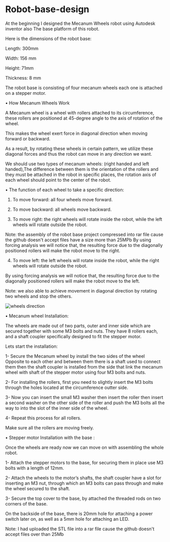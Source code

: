 # Robot-base-design
At the beginning I designed the Mecanum Wheels robot using Autodesk inventor also The base platform of this robot.

Here is the dimensions of the robot base:

Length: 300mm

Width: 156 mm

Height: 71mm

Thickness: 8 mm

The robot base is consisting of four mecanum wheels each one is attached on a stepper motor.

•	How Mecanum Wheels Work

A Mecanum wheel is a wheel with rollers attached to its circumference,
these rollers are positioned at 45-degree angle to the axis of rotation of the wheel.

This makes the wheel exert force in diagonal direction when moving forward or backward. 

As a result, by rotating these wheels in certain pattern, we utilize these diagonal forces and thus the robot can move in any direction we want.

We should use two types of mecanum wheels: (right handed and left handed),The difference between them is the orientation of the rollers and they must be attached in the robot in specific places, the rotation axis of each wheel should point to the center of the robot.

•	The function of each wheel to take a specific direction:

1.	To move forward: all four wheels move forward.

2.	To move backward: all wheels move backward.

3.	To move right: the right wheels will rotate inside the robot, while the left wheels will rotate outside the robot.

Note: the assembly of the robot base project compressed into rar file cause the github doesn't accept files have a size more than 25MPb
By using forcing analysis we will notice that, the resulting force due to the diagonally positioned rollers will make the robot move to the right.

4.	To move left: the left wheels will rotate inside the robot, while the right wheels will rotate outside the robot.

By using forcing analysis we will notice that, the resulting force due to the diagonally positioned rollers will make the robot move to the left.

Note: we also able to achieve movement in diagonal direction by rotating two wheels and stop the others.

![wheels direction](https://user-images.githubusercontent.com/85954773/125684648-f8d2e1bf-f360-4bcb-8adf-cbecdbac8538.jpg)

•	Mecanum wheel Installation:

The wheels are made out of two parts, outer and inner side which are secured together with some M3 bolts and nuts. They have 8 rollers each, and a shaft coupler specifically designed to fit the stepper motor.

Lets start the installation:

1-	Secure the Mecanum wheel by install the two sides of the wheel Opposite to each other and between them there is a shaft used to connect them then the shaft coupler is installed from the side that link the mecanum wheel with shaft of the stepper motor using four M3 bolts and nuts.

2-	For installing the rollers, first you need to slightly insert the M3 bolts through the holes located at the circumference outter side.

3-	Now you can insert the small M3 washer then insert the roller then insert a second washer on the other side of the roller and push the M3 bolts all the way to into the slot of the inner side of the wheel.

4-	Repeat this process for all rollers. 

Make sure all the rollers are moving freely.

•	Stepper motor Installation with the base :

Once the wheels are ready now we can move on with assembling the whole robot. 

1-	Attach the stepper motors to the base, for securing them in place use M3 bolts with a length of 12mm.

2-	Attach the wheels to the motor’s shafts, the shaft coupler have a slot for inserting an M3 nut, through which an M3 bolts can pass through and make the wheel secured to the shaft.

3-	Secure the top cover to the base, by attached the threaded rods on two corners of the base.

On the backside of the base, there is 20mm hole for attaching a power switch later on, as well as a 5mm hole for attaching an LED.

Note: I had uploaded the STL file into a rar file cause the github doesn't accept files over than 25Mb


